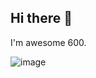 ## Hi there 👋

I'm awesome 600.

![image](https://github.com/user-attachments/assets/a0932b3c-b490-4b31-9dc3-6daab3563349)


<!--
**waimea-cjmooney/waimea-cjmooney** is a ✨ _special_ ✨ repository because its `README.md` (this file) appears on your GitHub profile.

Here are some ideas to get you started:

- 🔭 I’m currently working on ...
- 🌱 I’m currently learning ...
- 👯 I’m looking to collaborate on ...
- 🤔 I’m looking for help with ...
- 💬 Ask me about ...
- 📫 How to reach me: ...
- 😄 Pronouns: ...
- ⚡ Fun fact: ...
-->
